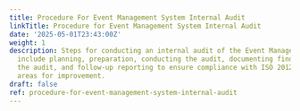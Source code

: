 ```yaml
---
title: Procedure For Event Management System Internal Audit
linkTitle: Procedure for Event Management System Internal Audit
date: '2025-05-01T23:43:00Z'
weight: 1
description: Steps for conducting an internal audit of the Event Management System
  include planning, preparation, conducting the audit, documenting findings, closing
  the audit, and follow-up reporting to ensure compliance with ISO 20121 and identify
  areas for improvement.
draft: false
ref: procedure-for-event-management-system-internal-audit
---
```


